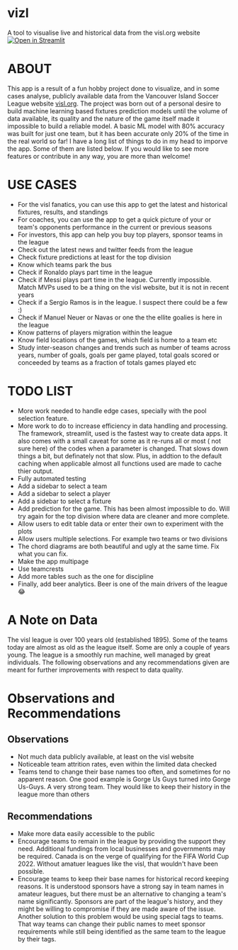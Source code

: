 # vizl

A tool to visualise live and historical data from the visl.org website [![Open in Streamlit](https://static.streamlit.io/badges/streamlit_badge_black_white.svg)](https://share.streamlit.io/ze-sys/vizl/main/app.py)

# ABOUT

This app is a result of a fun hobby project done to visualize, and in some cases analyse, publicly 
available data from the Vancouver Island Soccer League website [visl.org](https://visl.org/). The project was born out of 
a personal desire to build machine learning based fixtures prediction models until the volume of data available, its quality and the nature of the game itself made it impossible to build a reliable model. A basic ML model with 80% accuracy was built for just one team, but it has been accurate only 20% of the time in the real world so far! I have a long list of things to do in my head to imporve the app. Some of them are listed below. If you would like to see more features or contribute in any way, you are more than welcome!

# USE CASES 

-   For the visl fanatics, you can use this app to get the latest and historical fixtures, results, and standings
-   For coaches, you can use the app to get a quick picture of your or team's opponents performance in the current or previous seasons
-   For investors, this app can help you buy top players, sponsor teams in the league
-   Check out the latest news and twitter feeds from the league
-   Check fixture predictions at least for the top division 
-   Know which teams park the bus
-   Check if Ronaldo plays part time in the league
-   Check if Messi plays part time in the league. Currently impossible. Match MVPs used to be a thing on the visl website, but it is not in recent years
-   Check if a Sergio Ramos is in the league. I suspect there could be a few :)
-   Check if Manuel Neuer or Navas or one the the ellite goalies is here  in the league
-   Know patterns of players migration within the league
-   Know field locations of the games, which field is home to a team etc
-   Study inter-season changes and trends such as number of teams across years, number of goals, goals per game played, total goals scored or conceeded by teams as a fraction of totals games played etc

# TODO LIST

-   More work needed to handle edge cases, specially with the pool selection feature.
-   More work to do to increase efficiency in data handling and processing. The framework, streamlit, used is the fastest way to create data apps. It also comes with a small caveat for some as it re-runs all or most ( not sure here) of the codes when a parameter is changed. That slows down things a bit, but definately not that slow. Plus, in addtion to the default caching when applicable almost all functions used are made to cache thier output. 
-   Fully automated testing
-   Add a sidebar to select a team
-   Add a sidebar to select a player
-   Add a sidebar to select a fixture
-   Add prediction for the game. This has been almost impossible to do. Will try again for the top division where data are cleaner and more complete.
-   Allow users to edit table data or enter their own to experiment with the plots
-   Allow users multiple selections. For example two teams or two divisions
-   The chord diagrams are both beautiful and ugly at the same time. Fix what you can fix.
-   Make the app multipage 
-   Use teamcrests
-   Add more tables such as the one for discipline
-   Finally, add beer analytics. Beer is one of the main drivers of the league :joy:  



# A Note on Data 

The visl league is over 100 years old (established 1895). Some of the teams today are almost as old as the league itself. Some are only a couple of years young.  The league is a smoothly run machine, well managed by great individuals. The following observations and any recommendations given are meant for further improvements with respect to data quality. 

# Observations and Recommendations

## Observations 

- Not much data publicly available, at least on the visl website
- Noticeable team attrition rates, even within the limited data checked
- Teams tend to change their base names too often, and sometimes for no apparent reason. One good example is Gorge Us Guys turned into Gorge Us-Guys. A very strong team. They would like to keep their history in the league more than others

## Recommendations

-  Make more data easily accessible to the public
-  Encourage teams to remain in the league by providing the support they need. Additional fundings from local businesses and governments may be required. Canada is on the verge of qualifying for the FIFA World Cup 2022. Without amatuer leagues like the visl, that wouldn't have been possible.
-  Encourage teams to keep their base names for historical record keeping reasons. It is understood sponsors have a strong say in team names in amateur leagues, but there must be an alternative to changing a team's name significantly. Sponsors are part of the league's history, and they might be willing to compromise if they are made aware of the issue. Another solution to this problem would be using special tags to teams. That way teams can change their public names to meet sponsor requirements while still being identified as the same team to the league by their tags.


